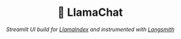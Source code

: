 <h1 align="center">🦙 LlamaChat</h1>
<p align="center">
  <i>Streamlit UI build for <a href="https://gpt-index.readthedocs.io/">LlamaIndex</a> and instrumented with <a href="https://docs.smith.langchain.com/">Langsmith</a></i>
</p>
